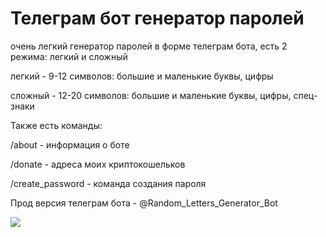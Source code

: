 # Телеграм бот генератор паролей


очень легкий генератор паролей в форме телеграм бота, есть 2 режима: легкий и сложный


  легкий - 9-12 символов: большие и маленькие буквы, цифры


  сложный - 12-20 символов: большие и маленькие буквы, цифры, спец-знаки

Также есть команды:


  /about - информация о боте


  /donate - адреса моих криптокошельков


  /create_password - команда создания пароля


Прод версия телеграм бота - @Random_Letters_Generator_Bot


![](https://github.com/4awka-4a9/tg-bot/blob/main/tg-bot-preview.gif)
